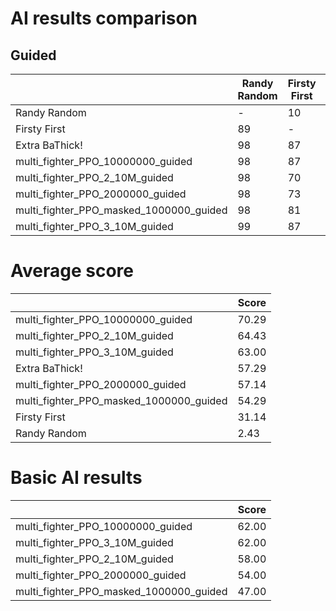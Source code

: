 # AI results comparison

## Guided

| | Randy Random | Firsty First | Extra BaThick! | multi_fighter_PPO_10000000_guided | multi_fighter_PPO_2_10M_guided | multi_fighter_PPO_2000000_guided | multi_fighter_PPO_masked_1000000_guided | multi_fighter_PPO_3_10M_guided |
| --- | --- | --- | --- | --- | --- | --- | --- | --- |
| Randy Random | - | 10 | 1 | 1 | 1 | 2 | 1 | 1 |
| Firsty First | 89 | - | 18 | 14 | 29 | 26 | 23 | 18 |
| Extra BaThick! | 98 | 87 | - | 38 | 41 | 47 | 54 | 40 |
| multi_fighter_PPO_10000000_guided | 98 | 87 | 63 | - | 69 | 61 | 60 | 55 |
| multi_fighter_PPO_2_10M_guided | 98 | 70 | 58 | 39 | - | 65 | 74 | 52 |
| multi_fighter_PPO_2000000_guided | 98 | 73 | 53 | 44 | 43 | - | 55 | 46 |
| multi_fighter_PPO_masked_1000000_guided | 98 | 81 | 50 | 42 | 35 | 49 | - | 47 |
| multi_fighter_PPO_3_10M_guided | 99 | 87 | 65 | 50 | 63 | 57 | 56 | - |


# Average score

| | Score |
| --- | --- |
| multi_fighter_PPO_10000000_guided | 70.29 |
| multi_fighter_PPO_2_10M_guided | 64.43 |
| multi_fighter_PPO_3_10M_guided | 63.00 |
| Extra BaThick! | 57.29 |
| multi_fighter_PPO_2000000_guided | 57.14 |
| multi_fighter_PPO_masked_1000000_guided | 54.29 |
| Firsty First | 31.14 |
| Randy Random | 2.43 |


# Basic AI results

| | Score |
| --- | --- |
| multi_fighter_PPO_10000000_guided | 62.00 |
| multi_fighter_PPO_3_10M_guided | 62.00 |
| multi_fighter_PPO_2_10M_guided | 58.00 |
| multi_fighter_PPO_2000000_guided | 54.00 |
| multi_fighter_PPO_masked_1000000_guided | 47.00 |
